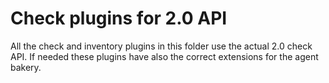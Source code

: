 # Check plugins for 2.0 API

All the check and inventory plugins in this folder use the actual 2.0 check API. If needed these plugins have also the correct extensions for the agent bakery.
